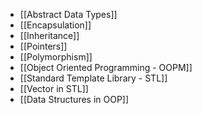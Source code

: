 - [[Abstract Data Types]]
- [[Encapsulation]]
- [[Inheritance]]
- [[Pointers]]
- [[Polymorphism]]
- [[Object Oriented Programming - OOPM]]
- [[Standard Template Library - STL]]
- [[Vector in STL]]
- [[Data Structures in OOP]]